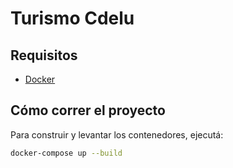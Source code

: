 # Turismo Cdelu
 
## Requisitos

- [Docker](https://www.docker.com/)


## Cómo correr el proyecto

Para construir y levantar los contenedores, ejecutá:

```bash
docker-compose up --build
